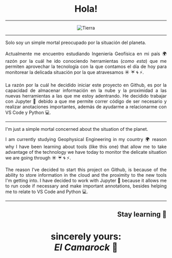 <div align="center"><b><h1>Hola!</h1></b>
  
---

![Tierra](https://user-images.githubusercontent.com/87871521/133342938-77d20d31-a446-45fe-8a02-d64ec6c9d8b1.gif)

---

<div align="justify"> Solo soy un simple mortal preocupado por la situación del planeta.<br><br>Actualmente me encuentro estudiando Ingeniería Geofísica en mi país 🌍 razón por la cuál he ido conociendo herramientas (<i>como esta</i>) que me permiten aprovechar la tecnología con la que contamos el día de hoy para monitorear la delicada situación por la que atravesamos ☀️ ☔ 🌀 ⚡.<br><br>La razón por la cuál he decidido iniciar este proyecto en Github, es por la capacidad de almacenar información en la nube y la proximidad a las nuevas herramientas a las que me estoy adentrando. He decidido trabajar con Jupyter 🐍 debido a que me permite correr código de ser necesario y realizar anotaciones importantes, además de ayudarme a relacionarme con VS Code y Python 💻.

---

I'm just a simple mortal concerned about the situation of the planet.

I am currently studying Geophysical Engineering in my country 🌍 reason why I have been learning about tools (like this one) that allow me to take advantage of the technology we have today to monitor the delicate situation we are going through ☀️ ☔ 🌀 ⚡.

The reason I've decided to start this project on Github, is because of the ability to store information in the cloud and the proximity to the new tools I'm getting into. I have decided to work with Jupyter 🐍 because it allows me to run code if necessary and make important annotations, besides helping me to relate to VS Code and Python 💻.

---
</div>

<div dir="rtl" align="right"> <h2>  📘 Stay learning </div>

<div align="center"> <h1> sincerely yours:<br><i>El Camarock </i>🐑</div>

